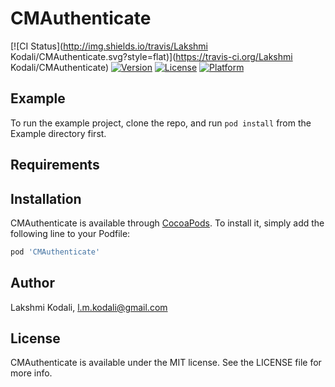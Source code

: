 # CMAuthenticate

[![CI Status](http://img.shields.io/travis/Lakshmi Kodali/CMAuthenticate.svg?style=flat)](https://travis-ci.org/Lakshmi Kodali/CMAuthenticate)
[![Version](https://img.shields.io/cocoapods/v/CMAuthenticate.svg?style=flat)](http://cocoapods.org/pods/CMAuthenticate)
[![License](https://img.shields.io/cocoapods/l/CMAuthenticate.svg?style=flat)](http://cocoapods.org/pods/CMAuthenticate)
[![Platform](https://img.shields.io/cocoapods/p/CMAuthenticate.svg?style=flat)](http://cocoapods.org/pods/CMAuthenticate)

## Example

To run the example project, clone the repo, and run `pod install` from the Example directory first.

## Requirements

## Installation

CMAuthenticate is available through [CocoaPods](http://cocoapods.org). To install
it, simply add the following line to your Podfile:

```ruby
pod 'CMAuthenticate'
```

## Author

Lakshmi Kodali, l.m.kodali@gmail.com

## License

CMAuthenticate is available under the MIT license. See the LICENSE file for more info.
